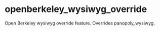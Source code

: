 openberkeley_wysiwyg_override
=============================

Open Berkeley wysiwyg override feature. Overrides panopoly_wysiwyg.
